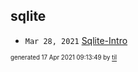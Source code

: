 ## sqlite


* <code>Mar 28, 2021</code> [Sqlite-Intro](2021-03-28T09-12-38-sqlite-intro.md)

<sup><sub>generated 17 Apr 2021 09:13:49 by <a href='https://github.com/senorprogrammer/til'>til</a></sub></sup>
